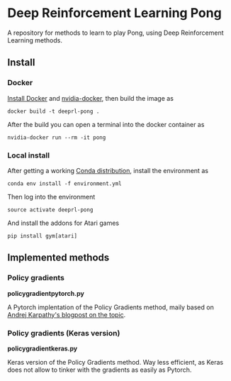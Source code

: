 # Deep Reinforcement Learning Pong

A repository for methods to learn to play Pong, using Deep Reinforcement Learning methods.

## Install

### Docker

[Install Docker](https://www.docker.com/) and [nvidia-docker](https://github.com/NVIDIA/nvidia-docker), then build 
the image as

    docker build -t deeprl-pong .
    
After the build you can open a terminal into the docker container as

    nvidia-docker run --rm -it pong

### Local install

After getting a working [Conda distribution](https://anaconda.org/anaconda/python), install the environment as

    conda env install -f environment.yml
    
Then log into the environment

    source activate deeprl-pong
    
And install the addons for Atari games

    pip install gym[atari]

## Implemented methods

### Policy gradients

**policygradientpytorch.py**

A Pytorch implentation of the Policy Gradients method, maily based on [Andrej Karpathy's blogpost on the topic](http://karpathy.github.io/2016/05/31/rl/).

### Policy gradients (Keras version)

**policygradientkeras.py**

Keras version of the Policy Gradients method. Way less efficient, as Keras does not allow to tinker with the gradients as easily as Pytorch.

